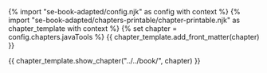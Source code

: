 <frontmatter>
{% import "se-book-adapted/config.njk" as config with context %}
{% import "se-book-adapted/chapters-printable/chapter-printable.njk" as chapter_template with context %}
{% set chapter = config.chapters.javaTools %}
{{ chapter_template.add_front_matter(chapter) }}
</frontmatter>

{{ chapter_template.show_chapter("../../book/", chapter) }}